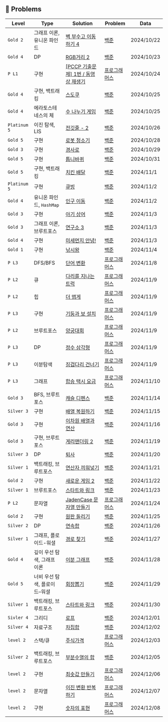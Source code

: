 ## 📜 Problems

| Level | Type | Solution | Problem | Data |
| ----- | ----- | ----- | ----- | ----- |
| `Gold 2` | 그래프 이론, 유니온 파인드 | [벽 부수고 이동하기 4](https://github.com/lucky-nini/hyunsoo/blob/main/%EB%B0%B1%EC%A4%80/Gold/16946.%E2%80%85%EB%B2%BD%E2%80%85%EB%B6%80%EC%88%98%EA%B3%A0%E2%80%85%EC%9D%B4%EB%8F%99%ED%95%98%EA%B8%B0%E2%80%854/%EB%B2%BD%E2%80%85%EB%B6%80%EC%88%98%EA%B3%A0%E2%80%85%EC%9D%B4%EB%8F%99%ED%95%98%EA%B8%B0%E2%80%854.java) | [백준](https://www.acmicpc.net/problem/16946) | 2024/10/22 |
| `Gold 4` | DP | [RGB거리 2](https://github.com/lucky-nini/hyunsoo/blob/main/%EB%B0%B1%EC%A4%80/Gold/17404.%E2%80%85RGB%EA%B1%B0%EB%A6%AC%E2%80%852/RGB%EA%B1%B0%EB%A6%AC%E2%80%852.java) | [백준](https://www.acmicpc.net/problem/17404) | 2024/10/23 |
| `P L1` | 구현 | [[PCCP 기출문제] 1번 / 동영상 재생기](https://github.com/lucky-nini/hyunsoo/blob/main/%ED%94%84%EB%A1%9C%EA%B7%B8%EB%9E%98%EB%A8%B8%EC%8A%A4/1/340213.%E2%80%85%EF%BC%BBPCCP%E2%80%85%EA%B8%B0%EC%B6%9C%EB%AC%B8%EC%A0%9C%EF%BC%BD%E2%80%851%EB%B2%88%E2%80%85%EF%BC%8F%E2%80%85%EB%8F%99%EC%98%81%EC%83%81%E2%80%85%EC%9E%AC%EC%83%9D%EA%B8%B0/%EF%BC%BBPCCP%E2%80%85%EA%B8%B0%EC%B6%9C%EB%AC%B8%EC%A0%9C%EF%BC%BD%E2%80%851%EB%B2%88%E2%80%85%EF%BC%8F%E2%80%85%EB%8F%99%EC%98%81%EC%83%81%E2%80%85%EC%9E%AC%EC%83%9D%EA%B8%B0.java) | [프로그래머스](https://school.programmers.co.kr/learn/courses/30/lessons/340213?language=java) | 2024/10/24 |
| `Gold 4` | 구현, 백트래킹 | [스도쿠](https://github.com/lucky-nini/hyunsoo/blob/main/%EB%B0%B1%EC%A4%80/Gold/2239.%E2%80%85%EC%8A%A4%EB%8F%84%EC%BF%A0/%EC%8A%A4%EB%8F%84%EC%BF%A0.java) | [백준](https://www.acmicpc.net/problem/2239) | 2024/10/25 |
| `Gold 4` | 에라토스테네스의 체 | [수 나누기 게임](https://github.com/lucky-nini/hyunsoo/blob/main/%EB%B0%B1%EC%A4%80/Gold/27172.%E2%80%85%EC%88%98%E2%80%85%EB%82%98%EB%88%84%EA%B8%B0%E2%80%85%EA%B2%8C%EC%9E%84/%EC%88%98%E2%80%85%EB%82%98%EB%88%84%EA%B8%B0%E2%80%85%EA%B2%8C%EC%9E%84.java) | [백준](https://www.acmicpc.net/problem/27172) | 2024/10/25 |
| `Platinum 5` | 이진 탐색, LIS | [전깃줄 - 2](https://github.com/lucky-nini/hyunsoo/blob/main/%EB%B0%B1%EC%A4%80/Platinum/2568.%E2%80%85%EC%A0%84%EA%B9%83%EC%A4%84%E2%80%85%EF%BC%8D%E2%80%852/%EC%A0%84%EA%B9%83%EC%A4%84%E2%80%85%EF%BC%8D%E2%80%852.java) | [백준](https://www.acmicpc.net/problem/2568) | 2024/10/26 |
| `Gold 5` | 구현 | [로봇 청소기](https://github.com/RunSoo/lucky-nini/blob/main/%EB%B0%B1%EC%A4%80/Gold/14503.%E2%80%85%EB%A1%9C%EB%B4%87%E2%80%85%EC%B2%AD%EC%86%8C%EA%B8%B0/%EB%A1%9C%EB%B4%87%E2%80%85%EC%B2%AD%EC%86%8C%EA%B8%B0.java) | [백준](https://github.com/RunSoo/lucky-nini/tree/main/%EB%B0%B1%EC%A4%80/Gold/14503.%E2%80%85%EB%A1%9C%EB%B4%87%E2%80%85%EC%B2%AD%EC%86%8C%EA%B8%B0) | 2024/10/28 |
| `Gold 3` | 구현 | [경사로](https://github.com/RunSoo/lucky-nini/blob/main/%EB%B0%B1%EC%A4%80/Gold/14890.%E2%80%85%EA%B2%BD%EC%82%AC%EB%A1%9C/%EA%B2%BD%EC%82%AC%EB%A1%9C.java) | [백준](https://www.acmicpc.net/problem/14890) | 2024/10/29 |
| `Gold 5` | 구현 | [톱니바퀴](https://github.com/lucky-nini/hyunsoo/blob/main/%EB%B0%B1%EC%A4%80/Gold/14891.%E2%80%85%ED%86%B1%EB%8B%88%EB%B0%94%ED%80%B4/%ED%86%B1%EB%8B%88%EB%B0%94%ED%80%B4.java) | [백준](https://www.acmicpc.net/problem/14891) | 2024/10/31 |
| `Gold 5` | 구현, 백트래킹 | [치킨 배달](https://github.com/lucky-nini/hyunsoo/blob/main/%EB%B0%B1%EC%A4%80/Gold/15686.%E2%80%85%EC%B9%98%ED%82%A8%E2%80%85%EB%B0%B0%EB%8B%AC/%EC%B9%98%ED%82%A8%E2%80%85%EB%B0%B0%EB%8B%AC.java) | [백준](https://www.acmicpc.net/problem/15686) | 2024/11/1 |
| `Platinum 5` | 구현 | [큐빙](https://github.com/lucky-nini/hyunsoo/blob/main/%EB%B0%B1%EC%A4%80/Platinum/5373.%E2%80%85%ED%81%90%EB%B9%99/%ED%81%90%EB%B9%99.java) | [백준](https://www.acmicpc.net/problem/5373) | 2024/11/2 |
| `Gold 4` | 유니온 파인드, `HashMap` | [인구 이동](https://github.com/lucky-nini/hyunsoo/blob/main/%EB%B0%B1%EC%A4%80/Gold/16234.%E2%80%85%EC%9D%B8%EA%B5%AC%E2%80%85%EC%9D%B4%EB%8F%99/%EC%9D%B8%EA%B5%AC%E2%80%85%EC%9D%B4%EB%8F%99.java) | [백준](https://www.acmicpc.net/problem/16234) | 2024/11/2 |
| `Gold 3` | 구현 | [아기 상어](https://github.com/lucky-nini/hyunsoo/blob/main/%EB%B0%B1%EC%A4%80/Gold/16236.%E2%80%85%EC%95%84%EA%B8%B0%E2%80%85%EC%83%81%EC%96%B4/%EC%95%84%EA%B8%B0%E2%80%85%EC%83%81%EC%96%B4.java) | [백준](https://www.acmicpc.net/problem/16236) | 2024/11/3 |
| `Gold 3` | 그래프 이론, 브루트포스 | [연구소 3](https://github.com/lucky-nini/hyunsoo/blob/main/%EB%B0%B1%EC%A4%80/Gold/17142.%E2%80%85%EC%97%B0%EA%B5%AC%EC%86%8C%E2%80%853/%EC%97%B0%EA%B5%AC%EC%86%8C%E2%80%853.java) | [백준](https://www.acmicpc.net/problem/17142) | 2024/11/3 |
| `Gold 4` | 구현 | [미세먼지 안녕!](https://github.com/lucky-nini/hyunsoo/blob/main/%EB%B0%B1%EC%A4%80/Gold/17144.%E2%80%85%EB%AF%B8%EC%84%B8%EB%A8%BC%EC%A7%80%E2%80%85%EC%95%88%EB%85%95%EF%BC%81/%EB%AF%B8%EC%84%B8%EB%A8%BC%EC%A7%80%E2%80%85%EC%95%88%EB%85%95%EF%BC%81.java) | [백준](https://www.acmicpc.net/problem/17144) | 2024/11/3 |
| `Gold 1` | 구현 | [낚시왕](https://github.com/lucky-nini/hyunsoo/blob/main/%EB%B0%B1%EC%A4%80/Gold/17143.%E2%80%85%EB%82%9A%EC%8B%9C%EC%99%95/%EB%82%9A%EC%8B%9C%EC%99%95.java) | [백준](https://www.acmicpc.net/problem/17143) | 2024/11/4 |
| `P L3` | DFS/BFS | [단어 변환](https://github.com/lucky-nini/hyunsoo/blob/main/%ED%94%84%EB%A1%9C%EA%B7%B8%EB%9E%98%EB%A8%B8%EC%8A%A4/3/43163.%E2%80%85%EB%8B%A8%EC%96%B4%E2%80%85%EB%B3%80%ED%99%98/%EB%8B%A8%EC%96%B4%E2%80%85%EB%B3%80%ED%99%98.java) | [프로그래머스](https://school.programmers.co.kr/learn/courses/30/lessons/43163) | 2024/11/8 |
| `P L2` | 큐 | [다리를 지나는 트럭](https://github.com/lucky-nini/hyunsoo/blob/main/%ED%94%84%EB%A1%9C%EA%B7%B8%EB%9E%98%EB%A8%B8%EC%8A%A4/2/42583.%E2%80%85%EB%8B%A4%EB%A6%AC%EB%A5%BC%E2%80%85%EC%A7%80%EB%82%98%EB%8A%94%E2%80%85%ED%8A%B8%EB%9F%AD/%EB%8B%A4%EB%A6%AC%EB%A5%BC%E2%80%85%EC%A7%80%EB%82%98%EB%8A%94%E2%80%85%ED%8A%B8%EB%9F%AD.java) | [프로그래머스](https://school.programmers.co.kr/learn/courses/30/lessons/42583) | 2024/11/9 |
| `P L2` | 힙 | [더 맵게](https://github.com/lucky-nini/hyunsoo/blob/main/%ED%94%84%EB%A1%9C%EA%B7%B8%EB%9E%98%EB%A8%B8%EC%8A%A4/2/42626.%E2%80%85%EB%8D%94%E2%80%85%EB%A7%B5%EA%B2%8C/%EB%8D%94%E2%80%85%EB%A7%B5%EA%B2%8C.java) | [프로그래머스](https://school.programmers.co.kr/learn/courses/30/lessons/42626) | 2024/11/9 |
| `P L3` | 구현 | [기둥과 보 설치](https://github.com/lucky-nini/hyunsoo/blob/main/%ED%94%84%EB%A1%9C%EA%B7%B8%EB%9E%98%EB%A8%B8%EC%8A%A4/3/60061.%E2%80%85%EA%B8%B0%EB%91%A5%EA%B3%BC%E2%80%85%EB%B3%B4%E2%80%85%EC%84%A4%EC%B9%98/%EA%B8%B0%EB%91%A5%EA%B3%BC%E2%80%85%EB%B3%B4%E2%80%85%EC%84%A4%EC%B9%98.java) | [프로그래머스](https://school.programmers.co.kr/learn/courses/30/lessons/60061) | 2024/11/9 |
| `P L2` | 브루트포스 | [양궁대회](https://github.com/lucky-nini/hyunsoo/blob/main/%ED%94%84%EB%A1%9C%EA%B7%B8%EB%9E%98%EB%A8%B8%EC%8A%A4/2/92342.%E2%80%85%EC%96%91%EA%B6%81%EB%8C%80%ED%9A%8C/%EC%96%91%EA%B6%81%EB%8C%80%ED%9A%8C.java) | [프로그래머스](https://school.programmers.co.kr/learn/courses/30/lessons/92342) | 2024/11/9 |
| `P L3` | DP | [정수 삼각형](https://github.com/lucky-nini/hyunsoo/blob/main/%ED%94%84%EB%A1%9C%EA%B7%B8%EB%9E%98%EB%A8%B8%EC%8A%A4/3/43105.%E2%80%85%EC%A0%95%EC%88%98%E2%80%85%EC%82%BC%EA%B0%81%ED%98%95/%EC%A0%95%EC%88%98%E2%80%85%EC%82%BC%EA%B0%81%ED%98%95.java) | [프로그래머스](https://school.programmers.co.kr/learn/courses/30/lessons/43105?language=java) | 2024/11/9 |
| `P L3` | 이분탐색 | [징검다리 건너기](https://github.com/lucky-nini/hyunsoo/blob/main/%ED%94%84%EB%A1%9C%EA%B7%B8%EB%9E%98%EB%A8%B8%EC%8A%A4/3/64062.%E2%80%85%EC%A7%95%EA%B2%80%EB%8B%A4%EB%A6%AC%E2%80%85%EA%B1%B4%EB%84%88%EA%B8%B0/%EC%A7%95%EA%B2%80%EB%8B%A4%EB%A6%AC%E2%80%85%EA%B1%B4%EB%84%88%EA%B8%B0.java) | [프로그래머스](https://school.programmers.co.kr/learn/courses/30/lessons/64062) | 2024/11/9 |
| `P L3` | 그래프 | [합승 택시 요금](https://github.com/lucky-nini/hyunsoo/blob/main/%ED%94%84%EB%A1%9C%EA%B7%B8%EB%9E%98%EB%A8%B8%EC%8A%A4/3/72413.%E2%80%85%ED%95%A9%EC%8A%B9%E2%80%85%ED%83%9D%EC%8B%9C%E2%80%85%EC%9A%94%EA%B8%88/%ED%95%A9%EC%8A%B9%E2%80%85%ED%83%9D%EC%8B%9C%E2%80%85%EC%9A%94%EA%B8%88.java) | [프로그래머스](https://school.programmers.co.kr/learn/courses/30/lessons/72413) | 2024/11/10 |
| `Gold 3` | BFS, 브루트포스 | [캐슬 디펜스](https://github.com/lucky-nini/hyunsoo/blob/main/%EB%B0%B1%EC%A4%80/Gold/17135.%E2%80%85%EC%BA%90%EC%8A%AC%E2%80%85%EB%94%94%ED%8E%9C%EC%8A%A4/%EC%BA%90%EC%8A%AC%E2%80%85%EB%94%94%ED%8E%9C%EC%8A%A4.java) | [백준](https://www.acmicpc.net/problem/17135) | 2024/11/14 |
| `Silver 3` | 구현 | [배열 복원하기](https://github.com/lucky-nini/hyunsoo/blob/main/%EB%B0%B1%EC%A4%80/Silver/16967.%E2%80%85%EB%B0%B0%EC%97%B4%E2%80%85%EB%B3%B5%EC%9B%90%ED%95%98%EA%B8%B0/%EB%B0%B0%EC%97%B4%E2%80%85%EB%B3%B5%EC%9B%90%ED%95%98%EA%B8%B0.java) | [백준](https://www.acmicpc.net/problem/16967) | 2024/11/15 |
| `Gold 3` | 구현 | [이차원 배열과 연산](https://github.com/lucky-nini/hyunsoo/blob/main/%EB%B0%B1%EC%A4%80/Gold/17140.%E2%80%85%EC%9D%B4%EC%B0%A8%EC%9B%90%E2%80%85%EB%B0%B0%EC%97%B4%EA%B3%BC%E2%80%85%EC%97%B0%EC%82%B0/%EC%9D%B4%EC%B0%A8%EC%9B%90%E2%80%85%EB%B0%B0%EC%97%B4%EA%B3%BC%E2%80%85%EC%97%B0%EC%82%B0.java) | [백준](https://www.acmicpc.net/problem/17140) | 2024/11/16 |
| `Gold 3` | 구현, 브루트포스 | [게리맨더링 2](https://github.com/lucky-nini/hyunsoo/blob/main/%EB%B0%B1%EC%A4%80/Gold/17779.%E2%80%85%EA%B2%8C%EB%A6%AC%EB%A7%A8%EB%8D%94%EB%A7%81%E2%80%852/%EA%B2%8C%EB%A6%AC%EB%A7%A8%EB%8D%94%EB%A7%81%E2%80%852.java) | [백준](https://www.acmicpc.net/problem/17779) | 2024/11/19 |
| `Silver 3` | DP | [퇴사](https://github.com/lucky-nini/hyunsoo/blob/main/%EB%B0%B1%EC%A4%80/Silver/14501.%E2%80%85%ED%87%B4%EC%82%AC/%ED%87%B4%EC%82%AC.java) | [백준](https://www.acmicpc.net/problem/14501) | 2024/11/20 |
| `Silver 1` | 백트래킹, 브루트포스 | [연산자 끼워넣기](https://github.com/lucky-nini/hyunsoo/blob/main/%EB%B0%B1%EC%A4%80/Silver/14888.%E2%80%85%EC%97%B0%EC%82%B0%EC%9E%90%E2%80%85%EB%81%BC%EC%9B%8C%EB%84%A3%EA%B8%B0/%EC%97%B0%EC%82%B0%EC%9E%90%E2%80%85%EB%81%BC%EC%9B%8C%EB%84%A3%EA%B8%B0.java) | [백준](https://www.acmicpc.net/problem/14888) | 2024/11/21 |
| `Gold 2` | 구현 | [새로운 게임 2](https://github.com/lucky-nini/hyunsoo/blob/main/%EB%B0%B1%EC%A4%80/Gold/17837.%E2%80%85%EC%83%88%EB%A1%9C%EC%9A%B4%E2%80%85%EA%B2%8C%EC%9E%84%E2%80%852/%EC%83%88%EB%A1%9C%EC%9A%B4%E2%80%85%EA%B2%8C%EC%9E%84%E2%80%852.java) | [백준](https://www.acmicpc.net/problem/17837) | 2024/11/22 |
| `Silver 1` | 브루트포스 | [스타트와 링크](https://github.com/lucky-nini/hyunsoo/blob/main/%EB%B0%B1%EC%A4%80/Silver/14889.%E2%80%85%EC%8A%A4%ED%83%80%ED%8A%B8%EC%99%80%E2%80%85%EB%A7%81%ED%81%AC/%EC%8A%A4%ED%83%80%ED%8A%B8%EC%99%80%E2%80%85%EB%A7%81%ED%81%AC.java) | [백준](https://www.acmicpc.net/problem/14889) | 2024/11/23 |
| `P L2` | 문자열 | [JadenCase 문자열 만들기](https://github.com/lucky-nini/hyunsoo/blob/main/%ED%94%84%EB%A1%9C%EA%B7%B8%EB%9E%98%EB%A8%B8%EC%8A%A4/2/12951.%E2%80%85JadenCase%E2%80%85%EB%AC%B8%EC%9E%90%EC%97%B4%E2%80%85%EB%A7%8C%EB%93%A4%EA%B8%B0/JadenCase%E2%80%85%EB%AC%B8%EC%9E%90%EC%97%B4%E2%80%85%EB%A7%8C%EB%93%A4%EA%B8%B0.java) | [프로그래머스](https://school.programmers.co.kr/learn/courses/30/lessons/12951) | 2024/11/24 |
| `Gold 2` | 구현 | [원판 돌리기](https://github.com/lucky-nini/hyunsoo/blob/main/%EB%B0%B1%EC%A4%80/Gold/17822.%E2%80%85%EC%9B%90%ED%8C%90%E2%80%85%EB%8F%8C%EB%A6%AC%EA%B8%B0/%EC%9B%90%ED%8C%90%E2%80%85%EB%8F%8C%EB%A6%AC%EA%B8%B0.java) | [백준](https://www.acmicpc.net/problem/17822) | 2024/11/25 |
| `Silver 2` | DP | [연속합](https://github.com/lucky-nini/hyunsoo/blob/main/%EB%B0%B1%EC%A4%80/Silver/1912.%E2%80%85%EC%97%B0%EC%86%8D%ED%95%A9/%EC%97%B0%EC%86%8D%ED%95%A9.java) | [백준](https://www.acmicpc.net/problem/1912) | 2024/11/26 |
| `Silver 1` | 그래프, 플로이드-워셜 | [경로 찾기](https://github.com/lucky-nini/hyunsoo/blob/main/%EB%B0%B1%EC%A4%80/Silver/11403.%E2%80%85%EA%B2%BD%EB%A1%9C%E2%80%85%EC%B0%BE%EA%B8%B0/%EA%B2%BD%EB%A1%9C%E2%80%85%EC%B0%BE%EA%B8%B0.java) | [백준](https://www.acmicpc.net/problem/11403) | 2024/11/27 |
| `Gold 4` | 깊이 우선 탐색, 그래프 이론 | [이분 그래프](https://github.com/lucky-nini/hyunsoo/blob/main/%EB%B0%B1%EC%A4%80/Gold/1707.%E2%80%85%EC%9D%B4%EB%B6%84%E2%80%85%EA%B7%B8%EB%9E%98%ED%94%84/%EC%9D%B4%EB%B6%84%E2%80%85%EA%B7%B8%EB%9E%98%ED%94%84.java) | [백준](https://www.acmicpc.net/problem/1707) | 2024/11/28 |
| `Gold 5` | 너비 우선 탐색, 플로이드–워셜 | [회장뽑기](https://github.com/lucky-nini/hyunsoo/blob/main/%EB%B0%B1%EC%A4%80/Gold/2660.%E2%80%85%ED%9A%8C%EC%9E%A5%EB%BD%91%EA%B8%B0/%ED%9A%8C%EC%9E%A5%EB%BD%91%EA%B8%B0.java) | [백준](https://www.acmicpc.net/problem/2660) | 2024/11/29 |
| `Silver 1` | 백트래킹, 브루트포스 | [스타트와 링크](https://github.com/lucky-nini/hyunsoo/blob/main/%EB%B0%B1%EC%A4%80/Silver/14889.%E2%80%85%EC%8A%A4%ED%83%80%ED%8A%B8%EC%99%80%E2%80%85%EB%A7%81%ED%81%AC/%EC%8A%A4%ED%83%80%ED%8A%B8%EC%99%80%E2%80%85%EB%A7%81%ED%81%AC.java) | [백준](https://www.acmicpc.net/problem/14889) | 2024/11/30 |
| `Sivler 4` | 그리디 | [로프](https://github.com/lucky-nini/hyunsoo/blob/main/%EB%B0%B1%EC%A4%80/Silver/2217.%E2%80%85%EB%A1%9C%ED%94%84/%EB%A1%9C%ED%94%84.java) | [백준](https://www.acmicpc.net/problem/2217) | 2024/12/01 |
| `Silver 4` | 자료구조 | [차집합](https://github.com/lucky-nini/hyunsoo/blob/main/%EB%B0%B1%EC%A4%80/Silver/1822.%E2%80%85%EC%B0%A8%EC%A7%91%ED%95%A9/%EC%B0%A8%EC%A7%91%ED%95%A9.java) | [백준](https://www.acmicpc.net/problem/1822) | 2024/12/02 |
| `level 2` | 스택/큐 | [주식가격](https://github.com/lucky-nini/hyunsoo/blob/main/%ED%94%84%EB%A1%9C%EA%B7%B8%EB%9E%98%EB%A8%B8%EC%8A%A4/2/42584.%E2%80%85%EC%A3%BC%EC%8B%9D%EA%B0%80%EA%B2%A9/%EC%A3%BC%EC%8B%9D%EA%B0%80%EA%B2%A9.java) | [프로그래머스](https://school.programmers.co.kr/learn/courses/30/lessons/42584) | 2024/12/03 |
| `Silver 2` | 백트래킹, 브루트포스 | [부분수열의 합](https://github.com/lucky-nini/hyunsoo/blob/main/%EB%B0%B1%EC%A4%80/Silver/1182.%E2%80%85%EB%B6%80%EB%B6%84%EC%88%98%EC%97%B4%EC%9D%98%E2%80%85%ED%95%A9/%EB%B6%80%EB%B6%84%EC%88%98%EC%97%B4%EC%9D%98%E2%80%85%ED%95%A9.java) | [백준](https://www.acmicpc.net/problem/1182) | 2024/12/05 |
| `level 2` | 구현 | [최솟값 만들기](https://github.com/lucky-nini/hyunsoo/blob/main/%ED%94%84%EB%A1%9C%EA%B7%B8%EB%9E%98%EB%A8%B8%EC%8A%A4/2/12941.%E2%80%85%EC%B5%9C%EC%86%9F%EA%B0%92%E2%80%85%EB%A7%8C%EB%93%A4%EA%B8%B0/%EC%B5%9C%EC%86%9F%EA%B0%92%E2%80%85%EB%A7%8C%EB%93%A4%EA%B8%B0.java) | [프로그래머스](https://school.programmers.co.kr/learn/courses/30/lessons/12941?language=java) | 2024/12/06 |
| `level 2` | 문자열 | [이진 변환 반복하기](https://github.com/lucky-nini/hyunsoo/blob/main/%ED%94%84%EB%A1%9C%EA%B7%B8%EB%9E%98%EB%A8%B8%EC%8A%A4/2/70129.%E2%80%85%EC%9D%B4%EC%A7%84%E2%80%85%EB%B3%80%ED%99%98%E2%80%85%EB%B0%98%EB%B3%B5%ED%95%98%EA%B8%B0/%EC%9D%B4%EC%A7%84%E2%80%85%EB%B3%80%ED%99%98%E2%80%85%EB%B0%98%EB%B3%B5%ED%95%98%EA%B8%B0.js) | [프로그래머스](https://school.programmers.co.kr/learn/courses/30/lessons/70129?language=javascript) | 2024/12/07 |
| `level 2` | 구현 | [숫자의 표현](https://github.com/lucky-nini/hyunsoo/blob/main/%ED%94%84%EB%A1%9C%EA%B7%B8%EB%9E%98%EB%A8%B8%EC%8A%A4/2/12924.%E2%80%85%EC%88%AB%EC%9E%90%EC%9D%98%E2%80%85%ED%91%9C%ED%98%84/%EC%88%AB%EC%9E%90%EC%9D%98%E2%80%85%ED%91%9C%ED%98%84.java) | [프로그래머스](https://school.programmers.co.kr/learn/courses/30/lessons/12924?language=java) | 2024/12/08 |

